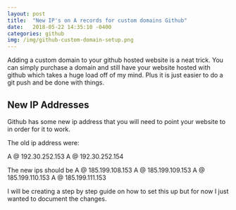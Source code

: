 ```yaml
---
layout: post
title:  "New IP's on A records for custom domains Github"
date:   2018-05-22 14:35:10 -0400
categories: github
img: /img/github-custom-domain-setup.png
---
```

Adding a custom domain to your github hosted website is a neat trick. You can simply purchase a domain and still have your website
hosted with github which takes a huge load off of my mind. Plus it is just easier to do a git push and be done with things.

## New IP Addresses

Github has some new ip address that you will need to point your website to in order for it to work.

The old ip address were:

A @ 192.30.252.153
A @ 192.30.252.154

The new ips should be
A @ 185.199.108.153
A @ 185.199.109.153
A @ 185.199.110.153
A @ 185.199.111.153

I will be creating a step by step guide on how to set this up but for now I just wanted to document the changes.
